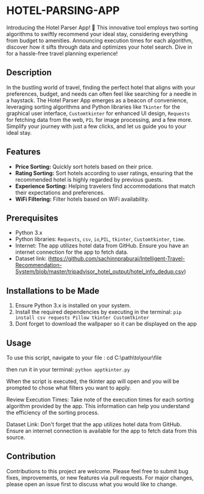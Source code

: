 # HOTEL-PARSING-APP
Introducing the Hotel Parser App! 🌟 This innovative tool employs two sorting algorithms to swiftly recommend your ideal stay, considering everything from budget to amenities. Announcing execution times for each algorithm, discover how it sifts through data and optimizes your hotel search. Dive in for a hassle-free travel planning experience! 

## Description
In the bustling world of travel, finding the perfect hotel that aligns with your preferences, budget, and needs can often feel like searching for a needle in a haystack. The Hotel Parser App emerges as a beacon of convenience, leveraging sorting algorithms and Python libraries like `Tkinter` for the graphical user interface, `Customtkinter` for enhanced UI design, `Requests` for fetching data from the web, `PIL` for image processing, and a few more. Simplify your journey with just a few clicks, and let us guide you to your ideal stay.


## Features
- **Price Sorting:** Quickly sort hotels based on their price.
- **Rating Sorting:** Sort hotels according to user ratings, ensuring that the recommended hotel is highly regarded by previous guests.
- **Experience Sorting:** Helping travelers find accommodations that match their expectations and preferences.
- **WiFi Filtering:** Filter hotels based on WiFi availability.


## Prerequisites
- Python 3.x
- Python libraries: `Requests`, `csv`, `io`,`PIL`, `tkinter`, `Customtkinter`, `time`.
- Internet: The app utilizes hotel data from GitHub. Ensure you have an internet connection for the app to fetch data.
- Dataset link: (https://github.com/sachinnpraburaj/Intelligent-Travel-Recommendation-System/blob/master/tripadvisor_hotel_output/hotel_info_dedup.csv)


## Installations to be Made
1. Ensure Python 3.x is installed on your system.
2. Install the required dependencies by executing in the terminal: `pip install csv requests Pillow tkinter Customtkinter`
3. Dont forget to download the wallpaper so it can be displayed on the app


## Usage
To use this script, navigate to your file : cd C:\path\to\your\file

then run it in your terminal: `python apptkinter.py`

When the script is executed, the tkinter app will open and you will be prompted to chose what filters you want to apply. 

Review Execution Times: Take note of the execution times for each sorting algorithm provided by the app. This information can help you understand the efficiency of the sorting process.

Dataset Link: Don't forget that the app utilizes hotel data from GitHub. Ensure an internet connection is available for the app to fetch data from this source.


## Contribution
Contributions to this project are welcome. Please feel free to submit bug fixes, improvements, or new features via pull requests. For major changes, please open an issue first to discuss what you would like to change.
